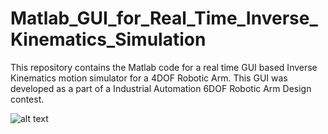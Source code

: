 # Matlab_GUI_for_Real_Time_Inverse_Kinematics_Simulation
This repository contains the Matlab code for a real time GUI based Inverse Kinematics motion simulator for a 4DOF Robotic Arm. This GUI was developed as a part of a Industrial Automation 6DOF Robotic Arm Design contest.

![alt text](https://github.com/udday2014/Matlab_GUI_for_Real_Time_Inverse_Kinematics_Simulation/blob/master/inverse_kinematics.png)
